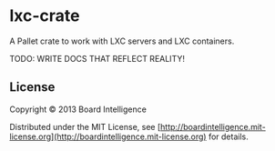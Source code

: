 # lxc-crate

A Pallet crate to work with LXC servers and LXC containers.

TODO: WRITE DOCS THAT REFLECT REALITY!

## License

Copyright © 2013 Board Intelligence

Distributed under the MIT License, see
[http://boardintelligence.mit-license.org](http://boardintelligence.mit-license.org)
for details.
